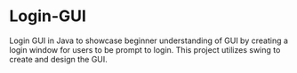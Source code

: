 # Login-GUI
Login GUI in Java to showcase beginner understanding of GUI by creating a login window for users to be prompt to login.
This project utilizes swing to create and design the GUI.
